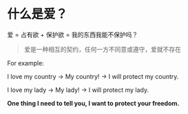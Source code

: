 # 什么是爱？

爱 = 占有欲 + 保护欲 = 我的东西我能不保护吗？

> 爱是一种相互的契约，任何一方不同意或遵守，爱就不存在

For example:

I love my country → My country! → I will protect my country.

I love my lady → My lady! → I will protect my lady.

**One thing I need to tell you, I want to protect your freedom.**

